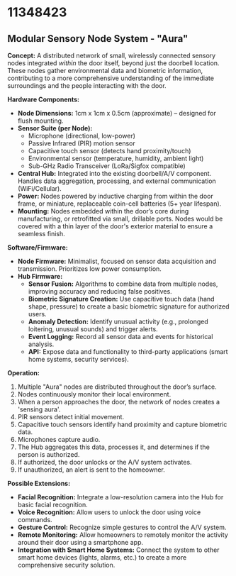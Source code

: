 # 11348423

## Modular Sensory Node System - "Aura"

**Concept:** A distributed network of small, wirelessly connected sensory nodes integrated *within* the door itself, beyond just the doorbell location. These nodes gather environmental data and biometric information, contributing to a more comprehensive understanding of the immediate surroundings and the people interacting with the door. 

**Hardware Components:**

*   **Node Dimensions:** 1cm x 1cm x 0.5cm (approximate) – designed for flush mounting.
*   **Sensor Suite (per Node):**
    *   Microphone (directional, low-power)
    *   Passive Infrared (PIR) motion sensor
    *   Capacitive touch sensor (detects hand proximity/touch)
    *   Environmental sensor (temperature, humidity, ambient light)
    *   Sub-GHz Radio Transceiver (LoRa/Sigfox compatible)
*   **Central Hub:** Integrated into the existing doorbell/A/V component.  Handles data aggregation, processing, and external communication (WiFi/Cellular).
*   **Power:** Nodes powered by inductive charging from within the door frame, or miniature, replaceable coin-cell batteries (5+ year lifespan).
*   **Mounting:**  Nodes embedded within the door’s core during manufacturing, or retrofitted via small, drillable ports.  Nodes would be covered with a thin layer of the door's exterior material to ensure a seamless finish.

**Software/Firmware:**

*   **Node Firmware:** Minimalist, focused on sensor data acquisition and transmission.  Prioritizes low power consumption.
*   **Hub Firmware:**
    *   **Sensor Fusion:**  Algorithms to combine data from multiple nodes, improving accuracy and reducing false positives.
    *   **Biometric Signature Creation:**  Use capacitive touch data (hand shape, pressure) to create a basic biometric signature for authorized users.
    *   **Anomaly Detection:**  Identify unusual activity (e.g., prolonged loitering, unusual sounds) and trigger alerts.
    *   **Event Logging:**  Record all sensor data and events for historical analysis.
    *   **API:**  Expose data and functionality to third-party applications (smart home systems, security services).

**Operation:**

1.  Multiple "Aura" nodes are distributed throughout the door’s surface.
2.  Nodes continuously monitor their local environment.
3.  When a person approaches the door, the network of nodes creates a 'sensing aura'.  
4.  PIR sensors detect initial movement.
5.  Capacitive touch sensors identify hand proximity and capture biometric data.
6.  Microphones capture audio.
7.  The Hub aggregates this data, processes it, and determines if the person is authorized.
8.  If authorized, the door unlocks or the A/V system activates.
9.  If unauthorized, an alert is sent to the homeowner.

**Possible Extensions:**

*   **Facial Recognition:**  Integrate a low-resolution camera into the Hub for basic facial recognition.
*   **Voice Recognition:**  Allow users to unlock the door using voice commands.
*   **Gesture Control:**  Recognize simple gestures to control the A/V system.
*   **Remote Monitoring:**  Allow homeowners to remotely monitor the activity around their door using a smartphone app.
*   **Integration with Smart Home Systems:**  Connect the system to other smart home devices (lights, alarms, etc.) to create a more comprehensive security solution.